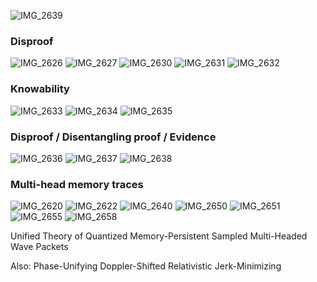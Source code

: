 ![IMG_2639](https://github.com/animal-tree/Writing-stuff-2/assets/142250284/021e2725-de4c-4bb8-8495-f223e9a674e4)

### Disproof

![IMG_2626](https://github.com/animal-tree/Writing-stuff-2/assets/142250284/e36b0ef2-3715-4b29-b291-6a9946ce38c3)
![IMG_2627](https://github.com/animal-tree/Writing-stuff-2/assets/142250284/27bd62fc-c31d-4322-b163-7f612d8db545)
![IMG_2630](https://github.com/animal-tree/Writing-stuff-2/assets/142250284/f44ce23d-29dd-49d2-854c-63b507d878b1)
![IMG_2631](https://github.com/animal-tree/Writing-stuff-2/assets/142250284/5b670c95-abb4-410a-b3b0-142badb53692)
![IMG_2632](https://github.com/animal-tree/Writing-stuff-2/assets/142250284/b84b9078-e610-4220-841d-155c7850d1bb)

### Knowability

![IMG_2633](https://github.com/animal-tree/Writing-stuff-2/assets/142250284/61a317f6-8d19-496e-ada0-d15c0a6d5047)
![IMG_2634](https://github.com/animal-tree/Writing-stuff-2/assets/142250284/1149845d-eb42-4464-b7f6-11357a4576ec)
![IMG_2635](https://github.com/animal-tree/Writing-stuff-2/assets/142250284/8cb4b280-df2c-4dbf-a054-07d59571d675)

### Disproof / Disentangling proof / Evidence

![IMG_2636](https://github.com/animal-tree/Writing-stuff-2/assets/142250284/2fde3853-0e39-4b6e-ac76-bc691cd189b6)
![IMG_2637](https://github.com/animal-tree/Writing-stuff-2/assets/142250284/038ce836-bafe-4b43-8750-8eeff0e9f86e)
![IMG_2638](https://github.com/animal-tree/Writing-stuff-2/assets/142250284/148c5a53-2594-4a23-805f-73e7bd896ae1)

### Multi-head memory traces

![IMG_2620](https://github.com/animal-tree/Writing-stuff-2/assets/142250284/77452d54-c324-41ee-ad10-fc41bd04e23f)
![IMG_2622](https://github.com/animal-tree/Writing-stuff-2/assets/142250284/c770c43a-3945-4ea9-8345-0a07414069df)
![IMG_2640](https://github.com/animal-tree/Writing-stuff-2/assets/142250284/f22d2517-7ed9-4340-8acd-51629d8738b3)
![IMG_2650](https://github.com/animal-tree/Writing-stuff-2/assets/142250284/89fe52db-ab0f-4473-9105-8cc52fef35b7)
![IMG_2651](https://github.com/animal-tree/Writing-stuff-2/assets/142250284/3422d336-bcb8-49c8-9b60-56a62de12b33)
![IMG_2655](https://github.com/animal-tree/Writing-stuff-2/assets/142250284/13d39714-eff4-4432-ab1c-32a6417ec5c7)
![IMG_2658](https://github.com/animal-tree/Writing-stuff-2/assets/142250284/8e944f08-8460-4ee6-8056-e09a2ef89166)

Unified Theory of Quantized Memory-Persistent Sampled Multi-Headed Wave Packets

Also: Phase-Unifying Doppler-Shifted Relativistic Jerk-Minimizing
